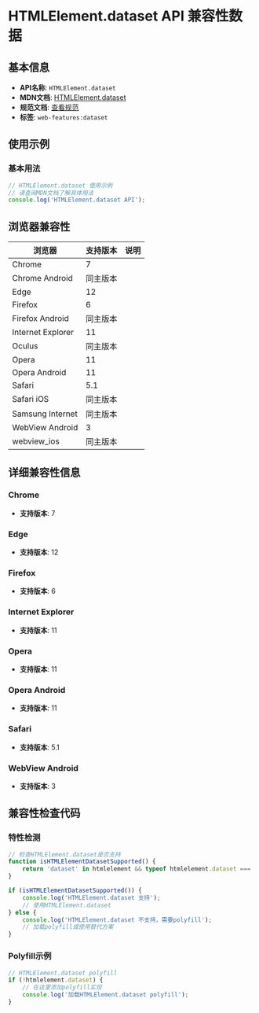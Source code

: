 # HTMLElement.dataset API 兼容性数据

## 基本信息

- **API名称**: `HTMLElement.dataset`
- **MDN文档**: [HTMLElement.dataset](https://developer.mozilla.org/docs/Web/API/HTMLElement/dataset)
- **规范文档**: [查看规范](https://html.spec.whatwg.org/multipage/dom.html#dom-dataset-dev)
- **标签**: `web-features:dataset`

## 使用示例

### 基本用法

```javascript
// HTMLElement.dataset 使用示例
// 请查阅MDN文档了解具体用法
console.log('HTMLElement.dataset API');
```

## 浏览器兼容性

| 浏览器 | 支持版本 | 说明 |
|--------|----------|------|
| Chrome | 7 |  |
| Chrome Android | 同主版本 |  |
| Edge | 12 |  |
| Firefox | 6 |  |
| Firefox Android | 同主版本 |  |
| Internet Explorer | 11 |  |
| Oculus | 同主版本 |  |
| Opera | 11 |  |
| Opera Android | 11 |  |
| Safari | 5.1 |  |
| Safari iOS | 同主版本 |  |
| Samsung Internet | 同主版本 |  |
| WebView Android | 3 |  |
| webview_ios | 同主版本 |  |

## 详细兼容性信息

### Chrome

- **支持版本**: 7

### Edge

- **支持版本**: 12

### Firefox

- **支持版本**: 6

### Internet Explorer

- **支持版本**: 11

### Opera

- **支持版本**: 11

### Opera Android

- **支持版本**: 11

### Safari

- **支持版本**: 5.1

### WebView Android

- **支持版本**: 3

## 兼容性检查代码

### 特性检测

```javascript
// 检查HTMLElement.dataset是否支持
function isHTMLElementDatasetSupported() {
    return 'dataset' in htmlelement && typeof htmlelement.dataset === 'function';
}

if (isHTMLElementDatasetSupported()) {
    console.log('HTMLElement.dataset 支持');
    // 使用HTMLElement.dataset
} else {
    console.log('HTMLElement.dataset 不支持，需要polyfill');
    // 加载polyfill或使用替代方案
}
```

### Polyfill示例

```javascript
// HTMLElement.dataset polyfill
if (!htmlelement.dataset) {
    // 在这里添加polyfill实现
    console.log('加载HTMLElement.dataset polyfill');
}
```

